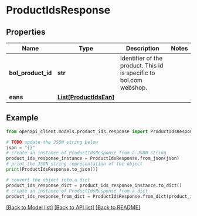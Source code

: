 # ProductIdsResponse


## Properties

Name | Type | Description | Notes
------------ | ------------- | ------------- | -------------
**bol_product_id** | **str** | Identifier of the product. This id is specific to bol.com webshop. | 
**eans** | [**List[ProductIdsEan]**](ProductIdsEan.md) |  | 

## Example

```python
from openapi_client.models.product_ids_response import ProductIdsResponse

# TODO update the JSON string below
json = "{}"
# create an instance of ProductIdsResponse from a JSON string
product_ids_response_instance = ProductIdsResponse.from_json(json)
# print the JSON string representation of the object
print(ProductIdsResponse.to_json())

# convert the object into a dict
product_ids_response_dict = product_ids_response_instance.to_dict()
# create an instance of ProductIdsResponse from a dict
product_ids_response_from_dict = ProductIdsResponse.from_dict(product_ids_response_dict)
```
[[Back to Model list]](../README.md#documentation-for-models) [[Back to API list]](../README.md#documentation-for-api-endpoints) [[Back to README]](../README.md)


